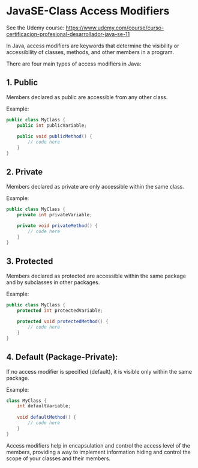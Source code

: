 # JavaSE-Class Access Modifiers

See the Udemy course: https://www.udemy.com/course/curso-certificacion-profesional-desarrollador-java-se-11

In Java, access modifiers are keywords that determine the visibility or accessibility of classes, methods, and other members in a program. 
 
There are four main types of access modifiers in Java:

## 1. Public

Members declared as public are accessible from any other class.

Example:

```java
public class MyClass {
    public int publicVariable;
    
    public void publicMethod() {
        // code here
    }
}
```

## 2. Private

Members declared as private are only accessible within the same class.

Example:

```java
public class MyClass {
    private int privateVariable;
    
    private void privateMethod() {
        // code here
    }
}
```

## 3. Protected

Members declared as protected are accessible within the same package and by subclasses in other packages.

Example:

```java
public class MyClass {
    protected int protectedVariable;
    
    protected void protectedMethod() {
        // code here
    }
}
```

## 4. Default (Package-Private):

If no access modifier is specified (default), it is visible only within the same package.

Example:

```java
class MyClass {
    int defaultVariable;
    
    void defaultMethod() {
        // code here
    }
}
```

Access modifiers help in encapsulation and control the access level of the members, providing a way to implement information hiding and control the scope of your classes and their members.
